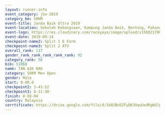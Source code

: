 ```yaml
---
layout: runner-info 
event_category: jbu-2019 
category_km: 50KM 
event-title: Janda Baik Ultra 2019 
event-location: Sekolah Kebangsaan, Kampung Janda Baik, Bentong, Pahang, Malaysia 
event-logo: https://res.cloudinary.com/raceyaya/image/upload/v1569217009/logo/janda-baik_vch1pc.jpg 
event-date: 2019-09-14 
checkpoint-name2: Split 1 E Farm 
checkpoint-name3: Split 2 ATV 
overall_rank: 117
gender_rank_rank_rank_rank_rank: 92
category_rank: 56
bib: 51068
name: TAN AIK HAU
category: 50KM Men Open
gender: Male
start: 0-00.0
checkpoint2: 3-43-52
checkpoint3: 8-11-30
finish: 8-58-04
country: Malaysia
cerrtificate: https://drive.google.com/file/d/1b02BnDZFyDK3OquUedRgW37pFlF-LPy6/view?usp=sharing
---
```

